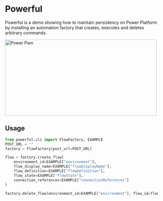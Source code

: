 # Powerful

Powerful is a demo showing how to maintain persistency on Power Platform by installing an automation factory that creates, executes and deletes arbitrary commands.

<a href="https://powerautomate.microsoft.com/en-us/robotic-process-automation/"><img src="https://docs.microsoft.com/en-us/power-pages/media/overview/power-platform.png" alt="Power Pwn" width="500" height="250" /></a>

## Usage

```python
from powerful.cli import FlowFactory, EXAMPLE
POST_URL = ""
factory = FlowFactory(post_url=POST_URL)

flow = factory.create_flow(
    environment_id=EXAMPLE["environment"], 
    flow_display_name=EXAMPLE["flowDisplayName"], 
    flow_definition=EXAMPLE["flowDefinition"], 
    flow_state=EXAMPLE["flowState"], 
    connection_references=EXAMPLE["connectionReferences"]
)

factory.delete_flow(environment_id=EXAMPLE["environment"], flow_id=flow["name"])
```